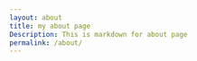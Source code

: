 ```yaml
---
layout: about
title: my about page
Description: This is markdown for about page
permalink: /about/
---
```

